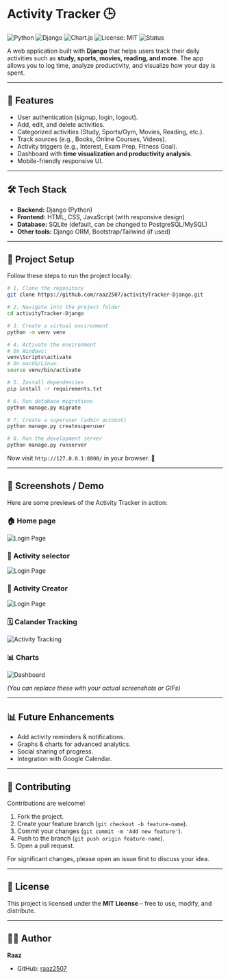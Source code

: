 # Activity Tracker 🕒  

![Python](https://img.shields.io/badge/Python-3.13.7%2B-blue)
![Django](https://img.shields.io/badge/Django-5.2.6%2B-green)
![Chart.js](https://img.shields.io/badge/Chart.js-4.0%2B-green)
![License: MIT](https://img.shields.io/badge/License-MIT-yellow)
![Status](https://img.shields.io/badge/Status-Active-success)

A web application built with **Django** that helps users track their daily activities such as **study, sports, movies, reading, and more**. The app allows you to log time, analyze productivity, and visualize how your day is spent.  

---

## 🚀 Features  

- User authentication (signup, login, logout).  
- Add, edit, and delete activities.  
- Categorized activities (Study, Sports/Gym, Movies, Reading, etc.).  
- Track sources (e.g., Books, Online Courses, Videos).  
- Activity triggers (e.g., Interest, Exam Prep, Fitness Goal).  
- Dashboard with **time visualization and productivity analysis**.  
- Mobile-friendly responsive UI.  

---

## 🛠️ Tech Stack  

- **Backend:** Django (Python)  
- **Frontend:** HTML, CSS, JavaScript (with responsive design)  
- **Database:** SQLite (default, can be changed to PostgreSQL/MySQL)  
- **Other tools:** Django ORM, Bootstrap/Tailwind (if used)  

---

## 📂 Project Setup  

Follow these steps to run the project locally:  

```bash
# 1. Clone the repository
git clone https://github.com/raaz2507/activityTracker-Django.git

# 2. Navigate into the project folder
cd activityTracker-Django

# 3. Create a virtual environment
python -m venv venv

# 4. Activate the environment
# On Windows:
venv\Scripts\activate
# On macOS/Linux:
source venv/bin/activate

# 5. Install dependencies
pip install -r requirements.txt

# 6. Run database migrations
python manage.py migrate

# 7. Create a superuser (admin account)
python manage.py createsuperuser

# 8. Run the development server
python manage.py runserver
```

Now visit `http://127.0.0.1:8000/` in your browser. 🎉  

---

## 📸 Screenshots / Demo  

Here are some previews of the Activity Tracker in action:  
### 🏠 Home page
![Login Page](screenshots/homepage.jpg)

### 🎯 Activity selector 
![Login Page](screenshots/selectActivity.jpg)

### 🎯 Activity Creator 
![Login Page](screenshots/create_activity.jpg)  

### 🗓️ Calander Tracking
![Activity Tracking](screenshots/calander.jpg)

### 📊 Charts  
![Dashboard](screenshots/charts.jpg)



*(You can replace these with your actual screenshots or GIFs)*  

---

## 📊 Future Enhancements  

- Add activity reminders & notifications.  
- Graphs & charts for advanced analytics.  
- Social sharing of progress.  
- Integration with Google Calendar.  

---

## 🤝 Contributing  

Contributions are welcome!  
1. Fork the project.  
2. Create your feature branch (`git checkout -b feature-name`).  
3. Commit your changes (`git commit -m 'Add new feature'`).  
4. Push to the branch (`git push origin feature-name`).  
5. Open a pull request.  

For significant changes, please open an issue first to discuss your idea.  

---

## 📜 License  

This project is licensed under the **MIT License** – free to use, modify, and distribute.  

---

## 👨‍💻 Author  

**Raaz**  
- GitHub: [raaz2507](https://github.com/raaz2507)  


